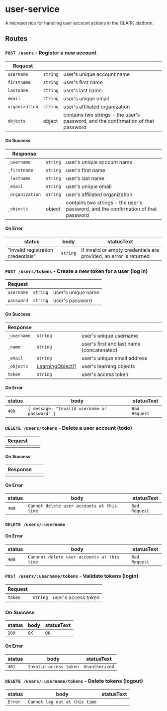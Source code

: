 # user-service

A microservice for handling user account actions in the CLARK platform.

## Routes

### `POST /users` - Register a new account
Request | []() | []()
---|---|---
`username` | `string` | user's unique account name
`firstname` | `string` | user's first name
`lastname`| `string` | user's last name
`email` | `string` | user's unique email
`organization` | `string` | user's affiliated organization
`objects` | object | contains two strings - the user's password, and the confirmation of that password

#### On Success
Response | []() | []()
---|---|---
`_username` | `string` | user's unique account name
`_firstname` | `string` | user's first name
`_lastname`| `string` | user's last name
`_email` | `string` | user's unique email
`_organization` | `string` | user's affiliated organization
`_objects` | object | contains two strings - the user's password, and the confirmation of that password


#### On Error
status | body | statusText
---|---|---
| "Invalid registration credentials" | `string` | If invalid or empty credentials are provided, an error is returned |

### `POST /users/tokens` - Create a new token for a user (log in)
Request | []() | []()
---|---|---
`username` | `string` | user's unique name
`password` | `string`|user's password

#### On Success
Response | []() | []()
---|---|---
`_username` | `string` | user's unique username
`_name` | `string` | user's first and last name (concatenated)
`_email` | `string` | user's unique email address
`_objects` | [LearningObject[]](https://github.com/Cyber4All/clark-entity#LearningObject) | user's learning objects
`token` | `string` | user's access token

#### On Error
status | body | statusText
---|---|---
`400` | `{ message: "Invalid username or password" }` | `Bad Request`

### `DELETE /users/tokens` - Delete a user account (todo)
Request | []() | []()
---|---|---
| |

#### On Success
Response | []() | []()
---|---|---
| | 

#### On Error
status | body | statusText
---|---|---
`400` | `Cannot delete user accounts at this time` | `Bad Request`

### `DELETE /users/:username` 

#### On Error
status | body | statusText
---|---|---
`400` | `Cannnot delete user accounts at this time` | `Bad Request`

### `POST /users/:username/tokens` - Validate tokens (login)
Request | []() | []()
---|---|---
`token` | `string` | user's access token

### On Success
status | body | statusText
---|---|---
`200` | `OK` | `OK`

#### On Error
status | body | statusText
---|---|---
`401` | `Invalid access token` | `Unauthorized`

### `DELETE /users/:username/tokens` - Delete tokens (logout)
status | body | statusText
---|---|---
`Error` | `Cannot log out at this time` |
